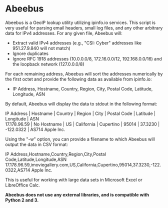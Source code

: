 # Abeebus
Abeebus is a GeoIP lookup utility utilizing ipinfo.io services. This script is very useful for parsing email headers, small log files, and any other arbitrary data for IPv4 addresses. For any given file, Abeebus will:

- Extract valid IPv4 addresses (e.g., "CSI: Cyber" addresses like 951.27.9.840 will not match)
- Ignore duplicates
- Ignore RFC 1918 addresses (10.0.0.0/8, 172.16.0.0/12, 192.168.0.0/16) and the loopback network (127.0.0.0/8)

For each remaining address, Abeebus will sort the addresses numerically by the first octet and provide the following data as available from ipinfo.io:

- IP Address, Hostname, Country, Region, City, Postal Code, Latitude, Longitude, ASN

By default, Abeebus will display the data to stdout in the following format:

IP Address   | Hostname    | Country | Region     | City      | Postal Code | Latitude | Longitude | ASN             
17.178.96.59 | No Hostname | US      | California | Cupertino | 95014       | 37.3230  | -122.0322 | AS714 Apple Inc.

Using the "-w" option, you can provide a filename to which Abeebus will output the data in CSV format:

IP Address,Hostname,Country,Region,City,Postal Code,Latitude,Longitude,ASN
17.178.96.59,imoviegallery.com,US,California,Cupertino,95014,37.3230,-122.0322,AS714 Apple Inc.

This is useful for working with large data sets in Microsoft Excel or LibreOffice Calc.

**Abeebus does not use any external libraries, and is compatible with Python 2 and 3.**
